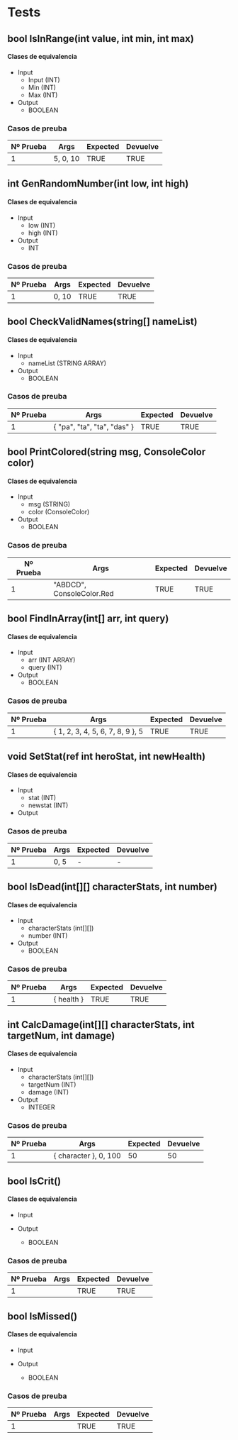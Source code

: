 # Tests
## bool IsInRange(int value, int min, int max)
#### Clases de equivalencia
- Input
  - Input (INT)
  - Min (INT)
  - Max (INT)
- Output
  - BOOLEAN 

### Casos de preuba
| Nº Prueba | Args                               | Expected       |Devuelve |
|-----------|------------------------------------|----------------|---------|
| 1         | 5, 0, 10                           | TRUE           | TRUE    |

## int GenRandomNumber(int low, int high)
#### Clases de equivalencia
- Input
  - low (INT)
  - high (INT)
- Output
  - INT 

### Casos de preuba
| Nº Prueba | Args                               | Expected       | Devuelve |
|-----------|------------------------------------|----------------|----------|
| 1         | 0, 10                              | TRUE           | TRUE     |

## bool CheckValidNames(string[] nameList)
#### Clases de equivalencia
- Input
  - nameList (STRING ARRAY)
- Output
  - BOOLEAN 

### Casos de preuba
| Nº Prueba | Args                               | Expected       | Devuelve |
|-----------|------------------------------------|----------------|----------|
| 1         | { "pa", "ta", "ta", "das" }        | TRUE           | TRUE     |

## bool PrintColored(string msg, ConsoleColor color)
#### Clases de equivalencia
- Input
  - msg (STRING)
  - color (ConsoleColor)
- Output
  - BOOLEAN 

### Casos de preuba
| Nº Prueba | Args                               | Expected       | Devuelve |
|-----------|------------------------------------|----------------|----------|
| 1         | "ABDCD", ConsoleColor.Red          | TRUE           | TRUE     |

## bool FindInArray(int[] arr, int query)
#### Clases de equivalencia
- Input
  - arr (INT ARRAY)
  - query (INT)
- Output
  - BOOLEAN 

### Casos de preuba
| Nº Prueba | Args                               | Expected       | Devuelve |
|-----------|------------------------------------|----------------|----------|
| 1         | { 1, 2, 3, 4, 5, 6, 7, 8, 9 }, 5   | TRUE           | TRUE     |

## void SetStat(ref int heroStat, int newHealth)
#### Clases de equivalencia
- Input
  - stat (INT)
  - newstat (INT)
- Output

### Casos de preuba
| Nº Prueba | Args                               | Expected       | Devuelve |
|-----------|------------------------------------|----------------|----------|
| 1         | 0, 5                               | -              | -        |

## bool IsDead(int[][] characterStats, int number)
#### Clases de equivalencia
- Input
  - characterStats (int[][])
  - number (INT)
- Output
  - BOOLEAN

### Casos de preuba
| Nº Prueba | Args                               | Expected       | Devuelve |
|-----------|------------------------------------|----------------|----------|
| 1         | { health }                         | TRUE           | TRUE     |

## int CalcDamage(int[][] characterStats, int targetNum, int damage)
#### Clases de equivalencia
- Input
  - characterStats (int[][])
  - targetNum (INT)
  - damage (INT)
- Output
  - INTEGER

### Casos de preuba
| Nº Prueba | Args                               | Expected       | Devuelve |
|-----------|------------------------------------|----------------|----------|
| 1         | { character }, 0, 100              | 50             | 50       |

## bool IsCrit()
#### Clases de equivalencia
- Input
  
- Output
  - BOOLEAN

### Casos de preuba
| Nº Prueba | Args                               | Expected       | Devuelve |
|-----------|------------------------------------|----------------|----------|
| 1         |                                    | TRUE           | TRUE     |

## bool IsMissed()
#### Clases de equivalencia
- Input
  
- Output
  - BOOLEAN

### Casos de preuba
| Nº Prueba | Args                               | Expected       | Devuelve |
|-----------|------------------------------------|----------------|----------|
| 1         |                                    | TRUE           | TRUE     |
